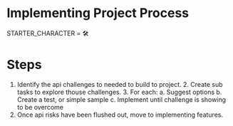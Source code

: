 # Implementing Project Process

STARTER_CHARACTER = 🛠️

# Steps

1. Identify the api challenges to needed to build to project.
   2. Create sub tasks to explore thouse challenges.
      3. For each:
         a. Suggest options
         b. Create a test, or simple sample
         c. Implement until challenge is showing to be overcome
2. Once api risks have been flushed out, move to implementing features.


 


